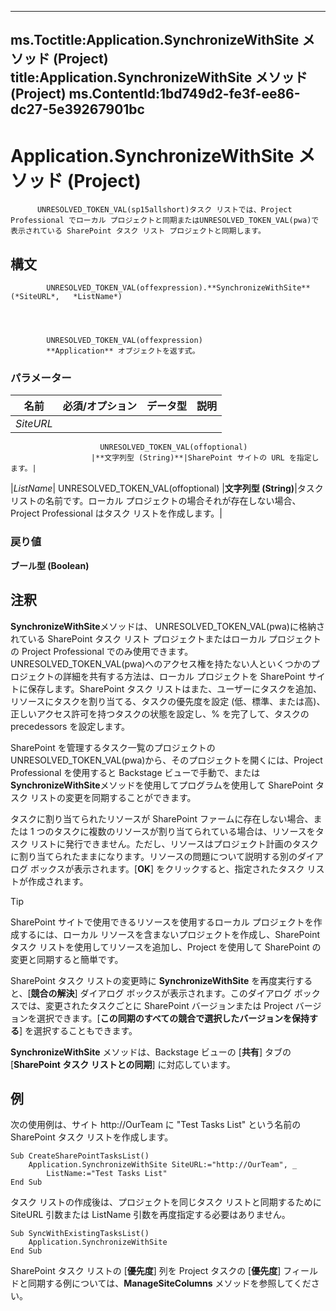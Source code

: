 

---
ms.Toctitle:Application.SynchronizeWithSite メソッド (Project)
title:Application.SynchronizeWithSite メソッド (Project)
ms.ContentId:1bd749d2-fe3f-ee86-dc27-5e39267901bc
---
# Application.SynchronizeWithSite メソッド (Project)





          UNRESOLVED_TOKEN_VAL(sp15allshort)タスク リストでは、Project Professional でローカル プロジェクトと同期またはUNRESOLVED_TOKEN_VAL(pwa)で表示されている SharePoint タスク リスト プロジェクトと同期します。

## 構文

            UNRESOLVED_TOKEN_VAL(offexpression).**SynchronizeWithSite**(*SiteURL*,   *ListName*)




            UNRESOLVED_TOKEN_VAL(offexpression)
            **Application** オブジェクトを返す式。

### パラメーター

|**名前**|**必須/オプション**|**データ型**|**説明**|
|---|---|---|---|
|*SiteURL*|
                        UNRESOLVED_TOKEN_VAL(offoptional)
                      |**文字列型 (String)**|SharePoint サイトの URL を指定します。|
|*ListName*|
                        UNRESOLVED_TOKEN_VAL(offoptional)
                      |**文字列型 (String)**|タスク リストの名前です。ローカル プロジェクトの場合それが存在しない場合、Project Professional はタスク リストを作成します。|



### 戻り値
**ブール型 (Boolean)**





## 注釈
**SynchronizeWithSite**メソッドは、 UNRESOLVED_TOKEN_VAL(pwa)に格納されている SharePoint タスク リスト プロジェクトまたはローカル プロジェクトの Project Professional でのみ使用できます。UNRESOLVED_TOKEN_VAL(pwa)へのアクセス権を持たない人といくつかのプロジェクトの詳細を共有する方法は、ローカル プロジェクトを SharePoint サイトに保存します。SharePoint タスク リストはまた、ユーザーにタスクを追加、リソースにタスクを割り当てる、タスクの優先度を設定 (低、標準、または高)、正しいアクセス許可を持つタスクの状態を設定し、% を完了して、タスクの precedessors を設定します。



SharePoint を管理するタスク一覧のプロジェクトのUNRESOLVED_TOKEN_VAL(pwa)から、そのプロジェクトを開くには、Project Professional を使用すると Backstage ビューで手動で、または**SynchronizeWithSite**メソッドを使用してプログラムを使用して SharePoint タスク リストの変更を同期することができます。



タスクに割り当てられたリソースが SharePoint ファームに存在しない場合、または 1 つのタスクに複数のリソースが割り当てられている場合は、リソースをタスク リストに発行できません。ただし、リソースはプロジェクト計画のタスクに割り当てられたままになります。リソースの問題について説明する別のダイアログ ボックスが表示されます。[**OK**] をクリックすると、指定されたタスク リストが作成されます。

>[!TIP]
>SharePoint サイトで使用できるリソースを使用するローカル プロジェクトを作成するには、ローカル リソースを含まないプロジェクトを作成し、SharePoint タスク リストを使用してリソースを追加し、Project を使用して SharePoint の変更と同期すると簡単です。





SharePoint タスク リストの変更時に **SynchronizeWithSite** を再度実行すると、[**競合の解決**] ダイアログ ボックスが表示されます。このダイアログ ボックスでは、変更されたタスクごとに SharePoint バージョンまたは Project バージョンを選択できます。[**この同期のすべての競合で選択したバージョンを保持する**] を選択することもできます。



**SynchronizeWithSite** メソッドは、Backstage ビューの [**共有**] タブの [**SharePoint タスク リストとの同期**] に対応しています。



## 例
次の使用例は、サイト http://OurTeam に "Test Tasks List" という名前の SharePoint タスク リストを作成します。

```vba
Sub CreateSharePointTasksList() 
    Application.SynchronizeWithSite SiteURL:="http://OurTeam", _
        ListName:="Test Tasks List" 
End Sub
```




タスク リストの作成後は、プロジェクトを同じタスク リストと同期するために SiteURL 引数または ListName 引数を再度指定する必要はありません。

```vba
Sub SyncWithExistingTasksList() 
    Application.SynchronizeWithSite 
End Sub
```




SharePoint タスク リストの [**優先度**] 列を Project タスクの [**優先度**] フィールドと同期する例については、**ManageSiteColumns** メソッドを参照してください。





